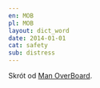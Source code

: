 ```yaml
---
en: MOB
pl: MOB
layout: dict_word
date: 2014-01-01
cat: safety
sub: distress
---
```


Skrót od [Man OverBoard](/dict/man-overboard.html).